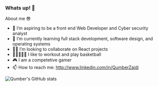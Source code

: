 ### Whats up! 👋

About me 😎
- 🔭 I’m aspiring to be a front end Web Developer and Cyber security analyst
- 🌱 I’m currently learning full stack development, software design, and operating systems
- 🙏🏻 I’m looking to collaborate on React projects
- 💪🏻⛹🏻‍♂️ I like to workout and play basketball
- 🎮 I am a competetive gamer 
- 📫 How to reach me: http://www.linkedin.com/in/QumberZaidi


![Qumber's GitHub stats](https://github-readme-stats.vercel.app/api?username=QumberZ&theme=dark&show_icons=true)
